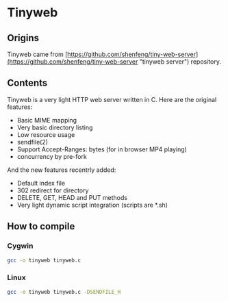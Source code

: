 
# Tinyweb

## Origins

Tinyweb came from [https://github.com/shenfeng/tiny-web-server](https://github.com/shenfeng/tiny-web-server "tinyweb server") repository.

## Contents

Tinyweb is a very light HTTP web server written in C.
Here are the original features:

* Basic MIME mapping
* Very basic directory listing
* Low resource usage
* sendfile(2)
* Support Accept-Ranges: bytes (for in browser MP4 playing)
* concurrency by pre-fork

And the new features recentrly added:

* Default index file
* 302 redirect for directory
* DELETE, GET, HEAD and PUT methods
* Very light dynamic script integration (scripts are *.sh)

## How to compile

### Cygwin

```bash
gcc -o tinyweb tinyweb.c
```

### Linux

```bash
gcc -o tinyweb tinyweb.c -DSENDFILE_H
```
